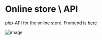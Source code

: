 # Online store \\ API
php-API for the online store. Frontend is [here](https://github.com/crzbove/online-store-frontend)  

![image](https://github.com/crzbove/online-store-api/assets/11350665/cc1b51ba-ab1a-45f1-8107-98d6e3190ca8)
